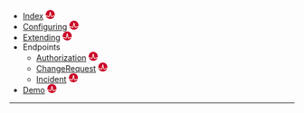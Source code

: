 - [Index](servicedesk-api) [![Broadcom](../posts/images/broadcom.png "Broadcom")][1]
- [Configuring](servicedesk-api-configuring) [![Broadcom](../posts/images/broadcom.png "Broadcom")][2]
- [Extending](servicedesk-api-extending) [![Broadcom](../posts/images/broadcom.png "Broadcom")][3]
- Endpoints
  - [Authorization](servicedesk-api-authorization) [![Broadcom](../posts/images/broadcom.png "Broadcom")][4]
  - [ChangeRequest](servicedesk-api-changerequest) [![Broadcom](../posts/images/broadcom.png "Broadcom")][5]
  - [Incident](servicedesk-api-incident) [![Broadcom](../posts/images/broadcom.png "Broadcom")][6]
- [Demo](servicedesk-api-demo) [![Broadcom](../posts/images/broadcom.png "Broadcom")][7]

---

[1]: (https://community.broadcom.com/symantecenterprise/viewdocument?DocumentKey=d54b726c-cf91-42f3-a0fe-436a3d559c14&amp;CommunityKey=04ead5e9-3643-4118-b853-afa5a58710c6&amp;tab=librarydocuments)
[2]: (https://community.broadcom.com/symantecenterprise/viewdocument?DocumentKey=becb0e82-72b6-40da-ad93-e5f3aad8afcd&amp;CommunityKey=04ead5e9-3643-4118-b853-afa5a58710c6&amp;tab=librarydocuments)
[3]: (https://community.broadcom.com/symantecenterprise/viewdocument?DocumentKey=6d994fd8-1056-49a7-8228-488a03300d41&amp;CommunityKey=04ead5e9-3643-4118-b853-afa5a58710c6&amp;tab=librarydocuments)
[4]: (https://community.broadcom.com/symantecenterprise/viewdocument?DocumentKey=30d60bd5-f273-41b4-a1ff-67a40becd4dd&amp;CommunityKey=04ead5e9-3643-4118-b853-afa5a58710c6&amp;tab=librarydocuments)
[5]: (https://community.broadcom.com/symantecenterprise/viewdocument?DocumentKey=9a8c56d0-0069-49df-8f18-a4228bddd4a8&amp;CommunityKey=04ead5e9-3643-4118-b853-afa5a58710c6&amp;tab=librarydocuments)
[6]: (https://community.broadcom.com/symantecenterprise/viewdocument?DocumentKey=bf651a3b-b5a6-4054-b348-3aa2c4414826&amp;CommunityKey=04ead5e9-3643-4118-b853-afa5a58710c6&amp;tab=librarydocuments)
[7]: (https://community.broadcom.com/symantecenterprise/viewdocument?DocumentKey=739bf091-178b-4fd7-b214-0b62f4db987c&amp;CommunityKey=04ead5e9-3643-4118-b853-afa5a58710c6&amp;tab=librarydocuments)
